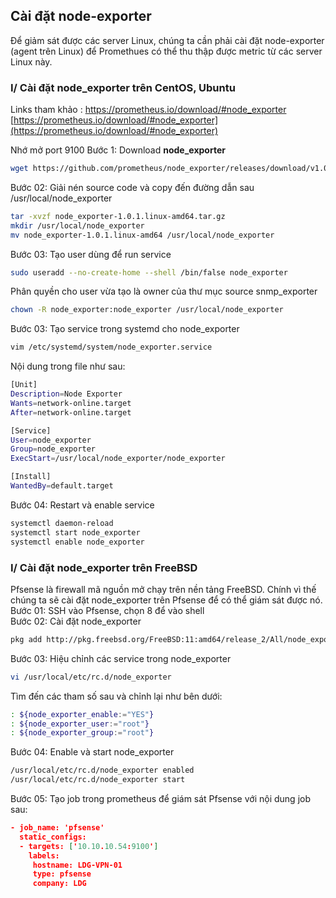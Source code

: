 ## Cài đặt node-exporter
Để giảm sát được các server Linux, chúng ta cần phải cài đặt node-exporter (agent trên Linux) để Promethues có thể thu thập được metric từ các server Linux này.
### I/ Cài đặt node_exporter trên CentOS, Ubuntu
Links tham khảo : https://prometheus.io/download/#node_exporter [https://prometheus.io/download/#node_exporter](https://prometheus.io/download/#node_exporter)

Nhớ mở port 9100
Bước 1: 
Download **node_exporter**
```bash
wget https://github.com/prometheus/node_exporter/releases/download/v1.0.1/node_exporter-1.0.1.linux-amd64.tar.gz
```
Bước 02: Giải nén source code và copy đến đường dẫn sau /usr/local/node_exporter
```bash
tar -xvzf node_exporter-1.0.1.linux-amd64.tar.gz
mkdir /usr/local/node_exporter
mv node_exporter-1.0.1.linux-amd64 /usr/local/node_exporter
```
Bước 03: Tạo user dùng để run service
```bash
sudo useradd --no-create-home --shell /bin/false node_exporter
```
Phân quyền cho user vừa tạo là owner của thư mục source snmp_exporter
```bash
chown -R node_exporter:node_exporter /usr/local/node_exporter
```
Bước 03: Tạo service trong systemd cho node_exporter
```bash
vim /etc/systemd/system/node_exporter.service
```

Nội dung trong file như sau:
```bash
[Unit]
Description=Node Exporter
Wants=network-online.target
After=network-online.target

[Service]
User=node_exporter
Group=node_exporter
ExecStart=/usr/local/node_exporter/node_exporter

[Install]
WantedBy=default.target
```
Bước 04: Restart và enable service
```bash
systemctl daemon-reload
systemctl start node_exporter
systemctl enable node_exporter
```

### I/ Cài đặt node_exporter trên FreeBSD  
Pfsense là firewall mã nguồn mở chạy trên nền tảng FreeBSD. Chính vì thế chúng ta sẽ cài đặt node_exporter trên Pfsense để có thể giám sát được nó.\
Bước 01: SSH vào  Pfsense, chọn 8 để vào shell\
Bước 02: Cài đặt node_exporter
```bash
pkg add http://pkg.freebsd.org/FreeBSD:11:amd64/release_2/All/node_exporter-0.15.2.txz
```
Bước 03: Hiệu chỉnh các service trong node_exporter
```bash
vi /usr/local/etc/rc.d/node_exporter
```
Tìm đến các tham số sau và chỉnh lại như bên dưới:
```bash
: ${node_exporter_enable:="YES"}
: ${node_exporter_user:="root"}
: ${node_exporter_group:="root"}
```
Bước 04: Enable và start node_exporter 
```bash
/usr/local/etc/rc.d/node_exporter enabled
/usr/local/etc/rc.d/node_exporter start
```
Bước 05: Tạo job trong prometheus để giám sát Pfsense với nội dung job sau:
```json
- job_name: 'pfsense'
  static_configs:
  - targets: ['10.10.10.54:9100']
    labels:
     hostname: LDG-VPN-01
     type: pfsense
     company: LDG
```
